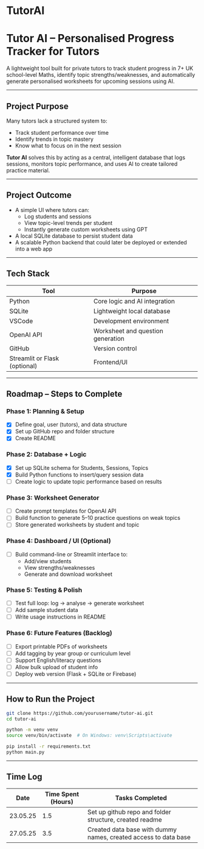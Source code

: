 # TutorAI

# Tutor AI – Personalised Progress Tracker for Tutors

A lightweight tool built for private tutors to track student progress in 7+ UK school-level Maths, identify topic strengths/weaknesses, and automatically generate personalised worksheets for upcoming sessions using AI.

---

## Project Purpose

Many tutors lack a structured system to:
- Track student performance over time
- Identify trends in topic mastery
- Know what to focus on in the next session

**Tutor AI** solves this by acting as a central, intelligent database that logs sessions, monitors topic performance, and uses AI to create tailored practice material.

---

## Project Outcome

- A simple UI where tutors can:
  - Log students and sessions
  - View topic-level trends per student
  - Instantly generate custom worksheets using GPT
- A local SQLite database to persist student data
- A scalable Python backend that could later be deployed or extended into a web app

---

## Tech Stack

| Tool         | Purpose                          |
|--------------|----------------------------------|
| Python       | Core logic and AI integration    |
| SQLite       | Lightweight local database       |
| VSCode       | Development environment          |
| OpenAI API   | Worksheet and question generation |
| GitHub       | Version control                  |
| Streamlit or Flask (optional) | Frontend/UI     |

---

## Roadmap – Steps to Complete

### Phase 1: Planning & Setup
- [x] Define goal, user (tutors), and data structure
- [x] Set up GitHub repo and folder structure
- [x] Create README

### Phase 2: Database + Logic
- [x] Set up SQLite schema for Students, Sessions, Topics
- [x] Build Python functions to insert/query session data
- [ ] Create logic to update topic performance based on results

### Phase 3: Worksheet Generator
- [ ] Create prompt templates for OpenAI API
- [ ] Build function to generate 5–10 practice questions on weak topics
- [ ] Store generated worksheets by student and topic

### Phase 4: Dashboard / UI (Optional)
- [ ] Build command-line or Streamlit interface to:
  - Add/view students
  - View strengths/weaknesses
  - Generate and download worksheet

### Phase 5: Testing & Polish
- [ ] Test full loop: log → analyse → generate worksheet
- [ ] Add sample student data
- [ ] Write usage instructions in README

### Phase 6: Future Features (Backlog)
- [ ] Export printable PDFs of worksheets
- [ ] Add tagging by year group or curriculum level
- [ ] Support English/literacy questions
- [ ] Allow bulk upload of student info
- [ ] Deploy web version (Flask + SQLite or Firebase)

---

## How to Run the Project

```bash
git clone https://github.com/yourusername/tutor-ai.git
cd tutor-ai

python -m venv venv
source venv/bin/activate  # On Windows: venv\Scripts\activate

pip install -r requirements.txt
python main.py

```

---

## Time Log

| Date | Time Spent (Hours) | Tasks Completed |
|------|------------|-----------------|
| 23.05.25 | 1.5 | Set up github repo and folder structure, created readme |
| 27.05.25 | 3.5 | Created data base with dummy names, created access to data base |









